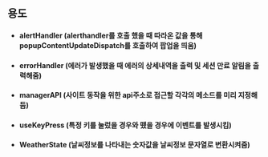 ## 용도
- #### alertHandler (alerthandler를 호출 했을 때 따라온 값을 통해 popupContentUpdateDispatch를 호출하여 팝업을 띄움)
- #### errorHandler (에러가 발생했을 때 에러의 상세내역을 출력 및 세션 만료 알림을 출력해줌)
- #### managerAPI (사이트 동작을 위한 api주소로 접근할 각각의 메소드를 미리 지정해둠)
- #### useKeyPress (특정 키를 눌렀을 경우와 뗐을 경우에 이벤트를 발생시킴)
- #### WeatherState (날씨정보를 나타내는 숫자값을 날씨정보 문자열로 변환시켜줌)